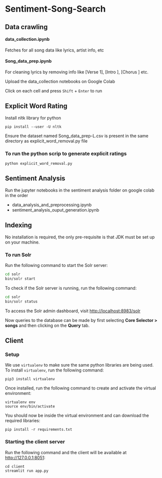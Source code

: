 # Sentiment-Song-Search

## Data crawling

#### data_collection.ipynb

Fetches for all song data like lyrics, artist info, etc

#### Song_data_prep.ipynb

For cleaning lyrics by removing info like [Verse 1], [Intro ], [Chorus ] etc.

Upload the data_collection notebooks on Google Colab

Click on each cell and press `Shift` + `Enter` to run

## Explicit Word Rating 

Install nltk library for python

```
pip install --user -U nltk
```
Ensure the dataset named Song_data_prep-L.csv is present in the same directory as explicit_word_removal.py file 

### To run the python scrip to generate explicit ratings

```
python explicit_word_removal.py
```
## Sentiment Analysis

Run the jupyter notebooks in the sentiment analysis folder on google colab in the order
 - data_analysis_and_preprocessing.ipynb
 - sentiment_analysis_ouput_generation.ipynb


## Indexing

No installation is required, the only pre-requisite is that JDK must be set up on your machine.

### To run Solr

Run the following command to start the Solr server:

```bash
cd solr
bin/solr start
```

To check if the Solr server is running, run the following command:

```bash
cd solr
bin/solr status
```

To access the Solr admin dashboard, visit [http://localhost:8983/solr](http://localhost:8983/solr)

Now queries to the database can be made by first selecting **Core Selector > songs** and then clicking on the **Query** tab.

## Client

### Setup

We use `virtualenv` to make sure the same python libraries are being used. To install `virtualenv`, run the following command:

```shell
pip3 install virtualenv
```

Once installed, run the following command to create and activate the virtual environment:

```shell
virtualenv env
source env/bin/activate
```

You should now be inside the virtual environment and can download the required libraries:

```shell
pip install -r requirements.txt
```

### Starting the client server

Run the following command and the client will be available at http://127.0.0.1:8051:

```shell
cd client
streamlit run app.py
```
